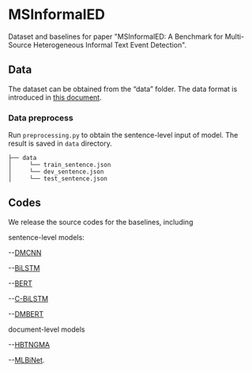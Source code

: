 # MSInformalED
Dataset and baselines for paper "MSInformalED: A Benchmark for Multi-Source Heterogeneous Informal Text Event Detection".

## Data

The dataset can be obtained from the “data” folder. The data format is introduced in [this document](data/README.md).

### Data preprocess

Run `preprocessing.py` to obtain the sentence-level input of model. The result is saved in `data` directory.
```
├── data
│     └── train_sentence.json
│     └── dev_sentence.json
│     └── test_sentence.json
```

## Codes

We release the source codes for the baselines, including 

sentence-level models: 

--[DMCNN](code/DMCNN)

--[BiLSTM](code/BiLSTM)

--[BERT](code/BERT)

--[C-BiLSTM](code/C-BiLSTM)

--[DMBERT](code/DMBERT)

document-level models

--[HBTNGMA](code/HBTNGMA)

--[MLBiNet](code/MLBiNet).
